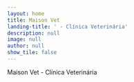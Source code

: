 ```yaml
---
layout: home
title: Maison Vet
landing-title: ' - Clínica Veterinária'
description: null
image: null
author: null
show_tile: false
---
```


Maison Vet - Clínica Veterinária